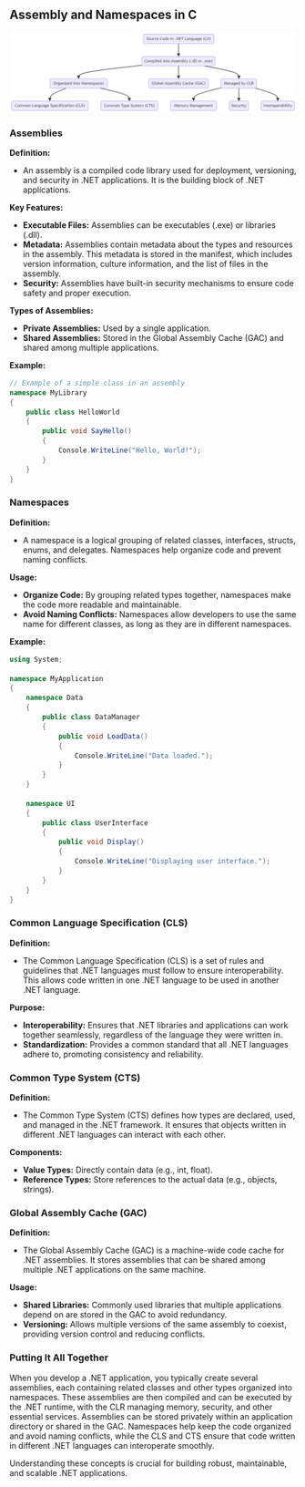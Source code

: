 ## Assembly and Namespaces in C

<img src="../assets/assembly.png"/>

### Assemblies

**Definition:**

- An assembly is a compiled code library used for deployment, versioning, and security in .NET applications. It is the building block of .NET applications.

**Key Features:**

- **Executable Files:** Assemblies can be executables (.exe) or libraries (.dll).
- **Metadata:** Assemblies contain metadata about the types and resources in the assembly. This metadata is stored in the manifest, which includes version information, culture information, and the list of files in the assembly.
- **Security:** Assemblies have built-in security mechanisms to ensure code safety and proper execution.

**Types of Assemblies:**

- **Private Assemblies:** Used by a single application.
- **Shared Assemblies:** Stored in the Global Assembly Cache (GAC) and shared among multiple applications.

**Example:**

```csharp
// Example of a simple class in an assembly
namespace MyLibrary
{
    public class HelloWorld
    {
        public void SayHello()
        {
            Console.WriteLine("Hello, World!");
        }
    }
}
```

### Namespaces

**Definition:**

- A namespace is a logical grouping of related classes, interfaces, structs, enums, and delegates. Namespaces help organize code and prevent naming conflicts.

**Usage:**

- **Organize Code:** By grouping related types together, namespaces make the code more readable and maintainable.
- **Avoid Naming Conflicts:** Namespaces allow developers to use the same name for different classes, as long as they are in different namespaces.

**Example:**

```csharp
using System;

namespace MyApplication
{
    namespace Data
    {
        public class DataManager
        {
            public void LoadData()
            {
                Console.WriteLine("Data loaded.");
            }
        }
    }

    namespace UI
    {
        public class UserInterface
        {
            public void Display()
            {
                Console.WriteLine("Displaying user interface.");
            }
        }
    }
}
```

### Common Language Specification (CLS)

**Definition:**

- The Common Language Specification (CLS) is a set of rules and guidelines that .NET languages must follow to ensure interoperability. This allows code written in one .NET language to be used in another .NET language.

**Purpose:**

- **Interoperability:** Ensures that .NET libraries and applications can work together seamlessly, regardless of the language they were written in.
- **Standardization:** Provides a common standard that all .NET languages adhere to, promoting consistency and reliability.

### Common Type System (CTS)

**Definition:**

- The Common Type System (CTS) defines how types are declared, used, and managed in the .NET framework. It ensures that objects written in different .NET languages can interact with each other.

**Components:**

- **Value Types:** Directly contain data (e.g., int, float).
- **Reference Types:** Store references to the actual data (e.g., objects, strings).

### Global Assembly Cache (GAC)

**Definition:**

- The Global Assembly Cache (GAC) is a machine-wide code cache for .NET assemblies. It stores assemblies that can be shared among multiple .NET applications on the same machine.

**Usage:**

- **Shared Libraries:** Commonly used libraries that multiple applications depend on are stored in the GAC to avoid redundancy.
- **Versioning:** Allows multiple versions of the same assembly to coexist, providing version control and reducing conflicts.

### Putting It All Together

When you develop a .NET application, you typically create several assemblies, each containing related classes and other types organized into namespaces. These assemblies are then compiled and can be executed by the .NET runtime, with the CLR managing memory, security, and other essential services. Assemblies can be stored privately within an application directory or shared in the GAC. Namespaces help keep the code organized and avoid naming conflicts, while the CLS and CTS ensure that code written in different .NET languages can interoperate smoothly.

Understanding these concepts is crucial for building robust, maintainable, and scalable .NET applications.

